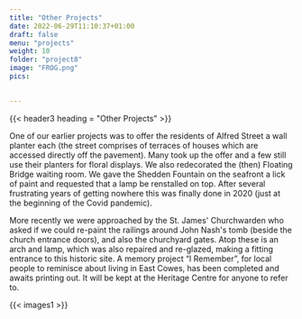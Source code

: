 ```yaml
---
title: "Other Projects"
date: 2022-06-29T11:10:37+01:00
draft: false
menu: "projects"
weight: 10
folder: "project8"
image: "FROG.png"
pics:

  
---
```


{{< header3 heading = "Other Projects" >}}

One of our earlier projects was to offer the residents of Alfred Street a wall planter
each (the street comprises of terraces of houses which are accessed directly off the
pavement). Many took up the offer and a few still use their planters for floral
displays.
We also redecorated the (then) Floating Bridge waiting room.
We gave the Shedden Fountain on the seafront a lick of paint and requested that a
lamp be renstalled on top. After several frustrating years of getting nowhere this
was finally done in 2020 (just at the beginning of the Covid pandemic).


More recently we were approached by the St. James' Churchwarden who asked if
we could re-paint the railings around John Nash's tomb (beside the church entrance
doors), and also the churchyard gates. Atop these is an arch and lamp, which was
also repaired and re-glazed, making a fitting entrance to this historic site.
A memory project “I Remember”, for local people to reminisce about living in East
Cowes, has been completed and awaits printing out. It will be kept at the Heritage
Centre for anyone to refer to.

{{< images1 >}}
